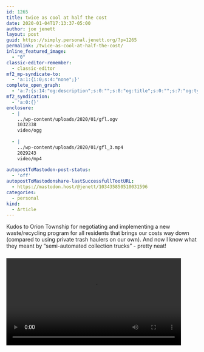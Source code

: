 ```yaml
---
id: 1265
title: twice as cool at half the cost
date: 2020-01-04T17:13:37-05:00
author: joe jenett
layout: post
guid: https://simply.personal.jenett.org/?p=1265
permalink: /twice-as-cool-at-half-the-cost/
inline_featured_image:
  - "0"
classic-editor-remember:
  - classic-editor
mf2_mp-syndicate-to:
  - 'a:1:{i:0;s:4:"none";}'
complete_open_graph:
  - 'a:7:{s:14:"og:description";s:0:"";s:8:"og:title";s:0:"";s:7:"og:type";s:0:"";s:12:"twitter:card";s:7:"summary";s:15:"twitter:creator";s:0:"";s:19:"twitter:description";s:0:"";s:8:"og:image";s:0:"";}'
mf2_syndication:
  - 'a:0:{}'
enclosure:
  - |
    ../wp-content/uploads/2020/01/gfl.ogv
    1032338
    video/ogg
    
  - |
    ../wp-content/uploads/2020/01/gfl_3.mp4
    2029243
    video/mp4
    
autopostToMastodon-post-status:
  - 'off'
autopostToMastodonshare-lastSuccessfullTootURL:
  - https://mastodon.host/@jenett/103435850510031596
categories:
  - personal
kind:
  - Article
---
```

Kudos to Orion Township for negotiating and implementing a new waste/recycling program for all residents that brings our costs way down (compared to using private trash haulers on our own). And now I know what they meant by “semi-automated collection trucks” - pretty neat!

<div style="margin-top:24px;">
  <video controls width="460"><source src="../wp-content/uploads/2020/01/gfl.ogv" type="video/ogg"><source src="../wp-content/uploads/2020/01/gfl_3.mp4" type="video/mp4"></video>
</div>